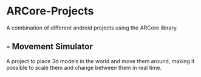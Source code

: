 # ARCore-Projects
A combination of different android projects using the ARCore library.

## - Movement Simulator
A project to place 3d models in the world and move them around, making it possible to scale them and change between them in real time.
